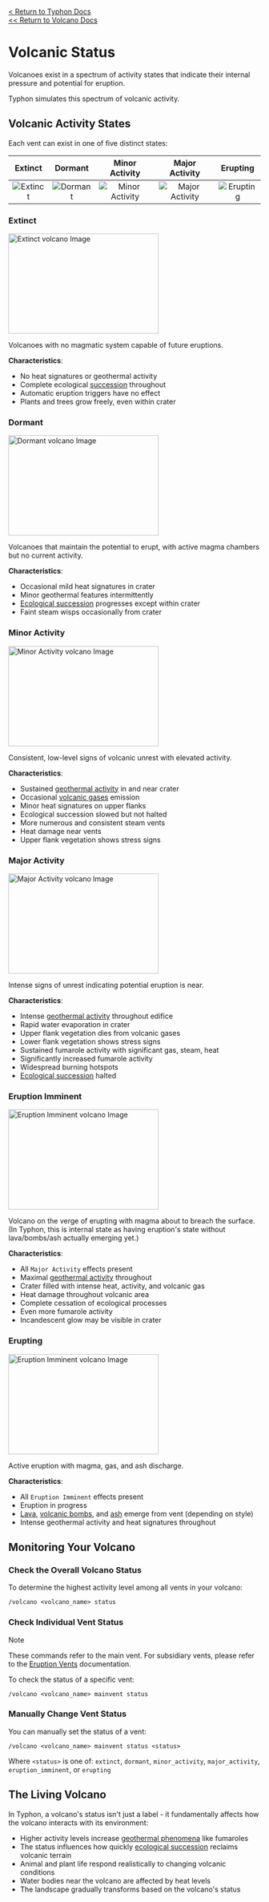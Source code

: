 [<  Return to Typhon Docs](/DOCS.md)  
[<< Return to Volcano Docs](./index.md)  

# Volcanic Status

Volcanoes exist in a spectrum of activity states that indicate their internal pressure and potential for eruption.

Typhon simulates this spectrum of volcanic activity.

## Volcanic Activity States

Each vent can exist in one of five distinct states:

| Extinct | Dormant |  Minor Activity  |  Major Activity  | Erupting |
|:-------:|:-------:|:----------------:|:----------------:|:--------:|
| ![Extinct](/src/main/resources/icons/[footage]/extinct.svg) | ![Dormant](/src/main/resources/icons/[footage]/dormant.svg) | ![Minor Activity](/src/main/resources/icons/[footage]/minor-activity.svg) | ![Major Activity](/src/main/resources/icons/[footage]/major-activity.svg) | ![Erupting](/src/main/resources/icons/[footage]/erupting.svg) |

### Extinct
<img src="/.github/docs/volcano/assets/status/extinct.png" alt="Extinct volcano Image" width="300" height="200"/>

Volcanoes with no magmatic system capable of future eruptions.

**Characteristics**:
- No heat signatures or geothermal activity
- Complete ecological [succession](./succession.md) throughout
- Automatic eruption triggers have no effect
- Plants and trees grow freely, even within crater

### Dormant
<img src="/.github/docs/volcano/assets/status/dormant.png" alt="Dormant volcano Image" width="300" height="200"/>

Volcanoes that maintain the potential to erupt, with active magma chambers but no current activity.

**Characteristics**:
- Occasional mild heat signatures in crater
- Minor geothermal features intermittently
- [Ecological succession](./succession.md) progresses except within crater
- Faint steam wisps occasionally from crater

### Minor Activity
<img src="/.github/docs/volcano/assets/status/minor-activity.png" alt="Minor Activity volcano Image" width="300" height="200"/>

Consistent, low-level signs of volcanic unrest with elevated activity.

**Characteristics**:
- Sustained [geothermal activity](./geothermal.md) in and near crater
- Occasional [volcanic gases](./geothermal.md#volcanic-gases) emission
- Minor heat signatures on upper flanks
- Ecological succession slowed but not halted
- More numerous and consistent steam vents
- Heat damage near vents
- Upper flank vegetation shows stress signs

### Major Activity
<img src="/.github/docs/volcano/assets/status/major-activity.png" alt="Major Activity volcano Image" width="300" height="200"/>

Intense signs of unrest indicating potential eruption is near.

**Characteristics**:
- Intense [geothermal activity](./geothermal.md) throughout edifice
- Rapid water evaporation in crater
- Upper flank vegetation dies from volcanic gases
- Lower flank vegetation shows stress signs
- Sustained fumarole activity with significant gas, steam, heat
- Significantly increased fumarole activity
- Widespread burning hotspots
- [Ecological succession](./succession.md) halted

### Eruption Imminent
<img src="/.github/docs/volcano/assets/status/eruption-imminent.png" alt="Eruption Imminent volcano Image" width="300" height="200"/>

Volcano on the verge of erupting with magma about to breach the surface. (In Typhon, this is internal state as having eruption's state without lava/bombs/ash actually emerging yet.)

**Characteristics**:
- All `Major Activity` effects present
- Maximal [geothermal activity](./geothermal.md) throughout
- Crater filled with intense heat, activity, and volcanic gas
- Heat damage throughout volcanic area
- Complete cessation of ecological processes
- Even more fumarole activity
- Incandescent glow may be visible in crater

### Erupting
<img src="/.github/docs/volcano/assets/status/erupting.png" alt="Eruption Imminent volcano Image" width="300" height="200"/>

Active eruption with magma, gas, and ash discharge.

**Characteristics**:
- All `Eruption Imminent` effects present
- Eruption in progress
- [Lava](./lava.md), [volcanic bombs](./bombs.md), and [ash](./ash.md) emerge from vent (depending on style)
- Intense geothermal activity and heat signatures throughout


## Monitoring Your Volcano

### Check the Overall Volcano Status

To determine the highest activity level among all vents in your volcano:
```
/volcano <volcano_name> status
```

### Check Individual Vent Status

> [!NOTE]  
> These commands refer to the main vent. For subsidiary vents, please refer to the [Eruption Vents](./vents.md#commands) documentation.

To check the status of a specific vent:
```
/volcano <volcano_name> mainvent status
```

### Manually Change Vent Status

You can manually set the status of a vent:
```
/volcano <volcano_name> mainvent status <status>
```

Where `<status>` is one of: `extinct`, `dormant`, `minor_activity`, `major_activity`, `eruption_imminent`, or `erupting`

## The Living Volcano

In Typhon, a volcano's status isn't just a label - it fundamentally affects how the volcano interacts with its environment:

- Higher activity levels increase [geothermal phenomena](./geothermal.md) like fumaroles
- The status influences how quickly [ecological succession](./succession.md) reclaims volcanic terrain
- Animal and plant life respond realistically to changing volcanic conditions
- Water bodies near the volcano are affected by heat levels
- The landscape gradually transforms based on the volcano's status

